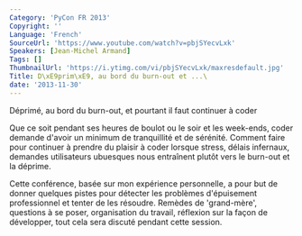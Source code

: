 ```yaml
---
Category: 'PyCon FR 2013'
Copyright: ''
Language: 'French'
SourceUrl: 'https://www.youtube.com/watch?v=pbjSYecvLxk'
Speakers: [Jean-Michel Armand]
Tags: []
ThumbnailUrl: 'https://i.ytimg.com/vi/pbjSYecvLxk/maxresdefault.jpg'
Title: D\xE9prim\xE9, au bord du burn-out et ...\
date: '2013-11-30'
---
```

Déprimé, au bord du burn-out, et pourtant il faut continuer à coder

Que ce soit pendant ses heures de boulot ou le soir et les week-ends, coder demande d'avoir un minimum de tranquillité et de sérénité. Comment faire pour continuer à prendre du plaisir à coder lorsque stress, délais infernaux, demandes utilisateurs ubuesques nous entraînent plutôt vers le burn-out et la déprime.

Cette conférence, basée sur mon expérience personnelle, a pour but de donner quelques pistes pour détecter les problèmes d'épuisement professionnel et tenter de les résoudre. Remèdes de 'grand-mère', questions à se poser, organisation du travail, réflexion sur la façon de développer, tout cela sera discuté pendant cette session.